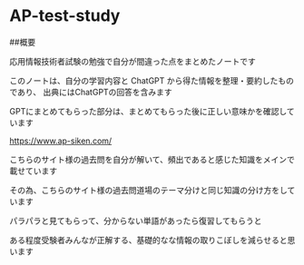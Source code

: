 # AP-test-study

##概要

応用情報技術者試験の勉強で自分が間違った点をまとめたノートです

このノートは、自分の学習内容と ChatGPT から得た情報を整理・要約したものであり、
出典にはChatGPTの回答を含みます

GPTにまとめてもらった部分は、まとめてもらった後に正しい意味かを確認しています

https://www.ap-siken.com/

こちらのサイト様の過去問を自分が解いて、頻出であると感じた知識をメインで載せています

その為、こちらのサイト様の過去問道場のテーマ分けと同じ知識の分け方をしています

パラパラと見てもらって、分からない単語があったら復習してもらうと

ある程度受験者みんなが正解する、基礎的なな情報の取りこぼしを減らせると思います

